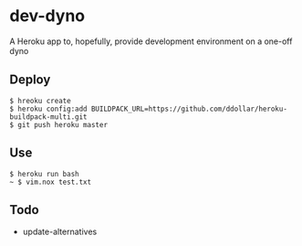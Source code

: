 # dev-dyno
A Heroku app to, hopefully, provide development environment on a one-off dyno

## Deploy
```
$ hreoku create
$ heroku config:add BUILDPACK_URL=https://github.com/ddollar/heroku-buildpack-multi.git
$ git push heroku master
```

## Use
```
$ heroku run bash
~ $ vim.nox test.txt
```

## Todo
- update-alternatives

